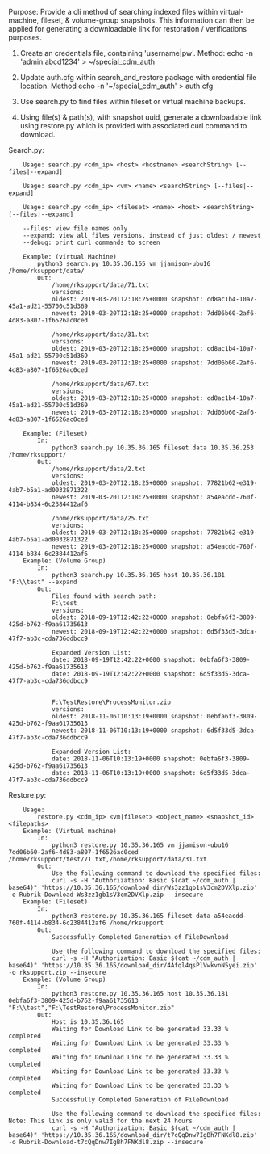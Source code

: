 Purpose: 
Provide a cli method of searching indexed files within virtual-machine, fileset, & volume-group snapshots. This information can then be applied 
for generating a downloadable link for restoration / verifications purposes. 

1. Create an credentials file, containing 'username|pw'. 
    Method: echo -n 'admin:abcd1234' > ~/special_cdm_auth

2. Update auth.cfg within search_and_restore package with credential file location. 
    Method echo -n '~/special_cdm_auth' > auth.cfg

3. Use search.py to find files within fileset or virtual machine backups.

4. Using file(s) & path(s), with snapshot uuid, generate a downloadable link using restore.py which is provided with associated curl command to download.

Search.py:

        Usage: search.py <cdm_ip> <host> <hostname> <searchString> [--files|--expand]

        Usage: search.py <cdm_ip> <vm> <name> <searchString> [--files|--expand]

        Usage: search.py <cdm_ip> <fileset> <name> <host> <searchString> [--files|--expand]

        --files: view file names only 
        --expand: view all files versions, instead of just oldest / newest
        --debug: print curl commands to screen

        Example: (virtual Machine)
            python3 search.py 10.35.36.165 vm jjamison-ubu16 /home/rksupport/data/
            Out:
                /home/rksupport/data/71.txt
                versions:
                oldest: 2019-03-20T12:18:25+0000 snapshot: cd8ac1b4-10a7-45a1-ad21-55700c51d369
                newest: 2019-03-20T12:18:25+0000 snapshot: 7dd06b60-2af6-4d83-a807-1f6526ac0ced 

                /home/rksupport/data/31.txt
                versions:
                oldest: 2019-03-20T12:18:25+0000 snapshot: cd8ac1b4-10a7-45a1-ad21-55700c51d369
                newest: 2019-03-20T12:18:25+0000 snapshot: 7dd06b60-2af6-4d83-a807-1f6526ac0ced 

                /home/rksupport/data/67.txt
                versions:
                oldest: 2019-03-20T12:18:25+0000 snapshot: cd8ac1b4-10a7-45a1-ad21-55700c51d369
                newest: 2019-03-20T12:18:25+0000 snapshot: 7dd06b60-2af6-4d83-a807-1f6526ac0ced 

        Example: (Fileset)
            In:
                python3 search.py 10.35.36.165 fileset data 10.35.36.253 /home/rksupport/ 
            Out:
                /home/rksupport/data/2.txt
                versions:
                oldest: 2019-03-20T12:18:25+0000 snapshot: 77821b62-e319-4ab7-b5a1-ad0032871322
                newest: 2019-03-20T12:18:25+0000 snapshot: a54eacdd-760f-4114-b834-6c2384412af6 

                /home/rksupport/data/25.txt
                versions:
                oldest: 2019-03-20T12:18:25+0000 snapshot: 77821b62-e319-4ab7-b5a1-ad0032871322
                newest: 2019-03-20T12:18:25+0000 snapshot: a54eacdd-760f-4114-b834-6c2384412af6
        Example: (Volume Group)
            In:
                python3 search.py 10.35.36.165 host 10.35.36.181 "F:\\test" --expand
            Out:
                Files found with search path:
                F:\test
                versions:
                oldest: 2018-09-19T12:42:22+0000 snapshot: 0ebfa6f3-3809-425d-b762-f9aa61735613
                newest: 2018-09-19T12:42:22+0000 snapshot: 6d5f33d5-3dca-47f7-ab3c-cda736ddbcc9 

                Expanded Version List:
                date: 2018-09-19T12:42:22+0000 snapshot: 0ebfa6f3-3809-425d-b762-f9aa61735613
                date: 2018-09-19T12:42:22+0000 snapshot: 6d5f33d5-3dca-47f7-ab3c-cda736ddbcc9


                F:\TestRestore\ProcessMonitor.zip
                versions:
                oldest: 2018-11-06T10:13:19+0000 snapshot: 0ebfa6f3-3809-425d-b762-f9aa61735613
                newest: 2018-11-06T10:13:19+0000 snapshot: 6d5f33d5-3dca-47f7-ab3c-cda736ddbcc9 

                Expanded Version List:
                date: 2018-11-06T10:13:19+0000 snapshot: 0ebfa6f3-3809-425d-b762-f9aa61735613
                date: 2018-11-06T10:13:19+0000 snapshot: 6d5f33d5-3dca-47f7-ab3c-cda736ddbcc9

Restore.py:

        Usage:
            restore.py <cdm_ip> <vm|fileset> <object_name> <snapshot_id> <filepaths>
        Example: (Virtual machine)
            In:
                python3 restore.py 10.35.36.165 vm jjamison-ubu16 7dd06b60-2af6-4d83-a807-1f6526ac0ced /home/rksupport/test/71.txt,/home/rksupport/data/31.txt
            Out:
                Use the following command to download the specified files: 
                curl -s -H "Authorization: Basic $(cat ~/cdm_auth | base64)" 'https://10.35.36.165/download_dir/Ws3zz1gb1sV3cm2DVXlp.zip' -o Rubrik-Download-Ws3zz1gb1sV3cm2DVXlp.zip --insecure
        Example: (Fileset)
            In:
                python3 restore.py 10.35.36.165 fileset data a54eacdd-760f-4114-b834-6c2384412af6 /home/rksupport
            Out:
                Successfully Completed Generation of FileDownload

                Use the following command to download the specified files: 
                curl -s -H "Authorization: Basic $(cat ~/cdm_auth | base64)" 'https://10.35.36.165/download_dir/4Afql4qsPlVwkvnN5yei.zip' -o rksupport.zip --insecure
        Example: (Volume Group)
            In:
                python3 restore.py 10.35.36.165 host 10.35.36.181 0ebfa6f3-3809-425d-b762-f9aa61735613 "F:\\test","F:\TestRestore\ProcessMonitor.zip"
            Out:
                Host is 10.35.36.165
                Waiting for Download Link to be generated 33.33 % completed
                Waiting for Download Link to be generated 33.33 % completed
                Waiting for Download Link to be generated 33.33 % completed
                Waiting for Download Link to be generated 33.33 % completed
                Waiting for Download Link to be generated 33.33 % completed
                Successfully Completed Generation of FileDownload
                
                Use the following command to download the specified files: Note: This link is only valid for the next 24 hours
                curl -s -H "Authorization: Basic $(cat ~/cdm_auth | base64)" 'https://10.35.36.165/download_dir/t7cQqDnw7IgBh7FNKdl8.zip' -o Rubrik-Download-t7cQqDnw7IgBh7FNKdl8.zip --insecure


